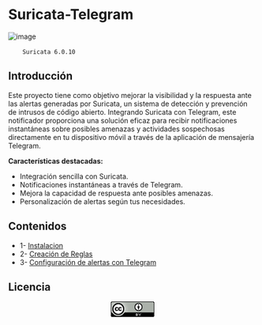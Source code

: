 # Suricata-Telegram

![image](https://github.com/Scosrom/Suricata-Telegram/assets/114906778/69f3fdbf-19c8-4932-996a-a2b25d7baf4c)

        Suricata 6.0.10
       
## Introducción

Este proyecto tiene como objetivo mejorar la visibilidad y la respuesta ante las alertas generadas por Suricata, un sistema de detección y prevención de intrusos de código abierto. Integrando Suricata con Telegram, este notificador proporciona una solución eficaz para recibir notificaciones instantáneas sobre posibles amenazas y actividades sospechosas directamente en tu dispositivo móvil a través de la aplicación de mensajería Telegram.

**Características destacadas:**

- Integración sencilla con Suricata.
- Notificaciones instantáneas a través de Telegram.
- Mejora la capacidad de respuesta ante posibles amenazas.
- Personalización de alertas según tus necesidades.

## Contenidos

  * 1- [Instalacion](instalacion.md)
  * 2- [Creación de Reglas](reglas.md)
  * 3- [Configuración de alertas con Telegram](telegram.md)

## Licencia

<p align="center">
  <img src="88x31.png" alt="licencia">
</p>



